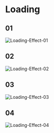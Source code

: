 # Loading

## 01

![Loading-Effect-01](https://s2.ax1x.com/2019/11/27/Q9WaUs.gif)

## 02

![Loading-Effect-02](https://s2.ax1x.com/2019/11/27/Q9WtbQ.gif)

## 03

![Loading-Effect-03](https://s2.ax1x.com/2019/11/27/Q9W3gf.gif)

## 04

![Loading-Effect-04](https://s2.ax1x.com/2020/01/03/lakgF1.gif)
